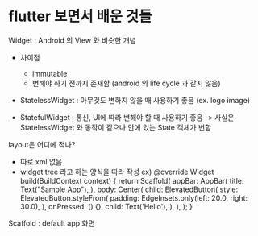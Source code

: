 # flutter 보면서 배운 것들

Widget : Android 의 View 와 비슷한 개념
 - 차이점
   * immutable
   * 변해야 하기 전까지 존재함 (android 의 life cycle 과 같지 않음)

- StatelessWidget : 아무것도 변하지 않을 때 사용하기 좋음 (ex. logo image)
- StatefulWidget : 통신, UI에 따라 변해야 할 때 사용하기 좋음
  -> 사실은 StatelessWidget 와 동작이 같으나 안에 있는 State 객체가 변함

layout은 어디에 적나?
  - 따로 xml 없음
  - widget tree 라고 하는 양식을 따라 작성
  ex)
  @override
  Widget build(BuildContext context) {
    return Scaffold(
      appBar: AppBar(
        title: Text("Sample App"),
      ),
      body: Center(
        child: ElevatedButton(
          style: ElevatedButton.styleFrom(
            padding: EdgeInsets.only(left: 20.0, right: 30.0),
          ),
          onPressed: () {},
          child: Text('Hello'),
        ),
      ),
    );
  }

Scaffold : default app 화면

